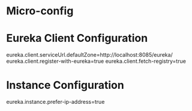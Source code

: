 # Micro-config

# Eureka Client Configuration
eureka.client.serviceUrl.defaultZone=http://localhost:8085/eureka/
eureka.client.register-with-eureka=true
eureka.client.fetch-registry=true

# Instance Configuration
eureka.instance.prefer-ip-address=true


